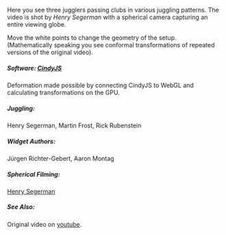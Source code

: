   Here you see three jugglers passing clubs in various juggling patterns.
  The video is shot by *Henry Segerman* with a spherical camera capturing an entire
  viewing globe.

  Move the white points to change the geometry of the setup.
  (Mathematically speaking you see conformal transformations of repeated versions of the
  original video).

##### Software: <a href="https://cindyjs.org">CindyJS</a><br>
  Deformation made possible by connecting CindyJS to
  WebGL and calculating transformations on the GPU.

##### Juggling:
  Henry Segerman, Martin Frost, Rick Rubenstein

##### Widget Authors:
  Jürgen Richter-Gebert, Aaron Montag

##### Spherical Filming:
  <a href="http://www.segerman.org"> Henry Segerman</a>
##### See Also:
  <!--For an iPhone version go <a href="ConformalJuggling-iPhone.html">here</a>.-->
  Original video on <a href="https://www.youtube.com/watch?v=ID6-hlpwg1w">youtube</a>.
